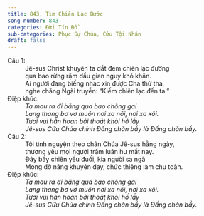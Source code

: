 ```yaml
---
title: 843. Tìm Chiên Lạc Bước
song-number: 843
categories: Đời Tín Đồ
sub-categories: Phục Sự Chúa, Cứu Tội Nhân
draft: false
---
```

<dl><dt>Câu 1:</dt><dd data-verse="1">Jê-sus Christ khuyên ta dắt đem chiên lạc đường <br/>qua bao rừng rậm dầu gian nguy khó khăn. <br/>Ai người đang biếng nhác xin được Cha thứ tha, <br/>nghe chăng Ngài truyền: “Kiếm chiên lạc đến ta.” </dd><dt>Điệp khúc:</dt><dd data-chorus="1"><em>Ta mau ra đi băng qua bao chông gai <br/>Lang thang bơ vơ muôn nơi xa nôi, nơi xa xôi. <br/>Tươi vui hân hoan bởi thoát khỏi hố lầy <br/>Jê-sus Cứu Chúa chính Đấng chăn bầy là Đấng chăn bầy. </em></dd><dt>Câu 2:</dt><dd data-verse="2">Tôi tình nguyện theo chân Chúa Jê-sus hằng ngày, <br/>thương yêu mọi người trầm luân hư mất nay. <br/>Đây bầy chiên yếu đuối, kia người sa ngã <br/>Mong đỡ nâng khuyên dạy, chức thiêng làm chu toàn. </dd><dt>Điệp khúc:</dt><dd data-chorus="1"><em>Ta mau ra đi băng qua bao chông gai <br/>Lang thang bơ vơ muôn nơi xa nôi, nơi xa xôi. <br/>Tươi vui hân hoan bởi thoát khỏi hố lầy <br/>Jê-sus Cứu Chúa chính Đấng chăn bầy là Đấng chăn bầy. </em></dd></dl>